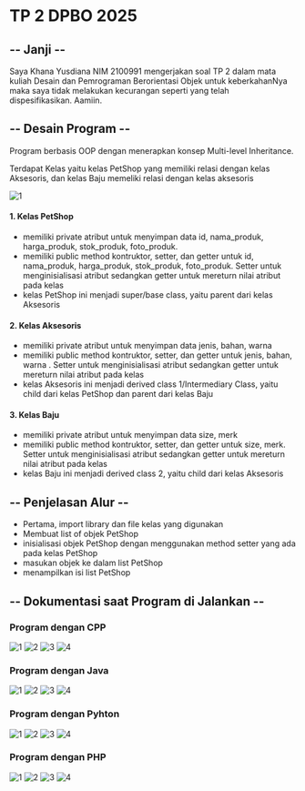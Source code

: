 # TP 2 DPBO 2025

## -- Janji --

Saya Khana Yusdiana NIM 2100991 mengerjakan soal TP 2 dalam mata kuliah Desain dan Pemrograman Berorientasi Objek untuk keberkahanNya maka saya tidak melakukan kecurangan seperti yang telah dispesifikasikan. Aamiin.

## -- Desain Program --

Program berbasis OOP dengan menerapkan konsep Multi-level Inheritance.

Terdapat Kelas yaitu kelas PetShop yang memiliki relasi dengan kelas Aksesoris, dan kelas Baju memeliki relasi dengan kelas aksesoris

![1](https://github.com/marimoo0/TP2DPBO2025C2/blob/9b99b3eb8f3cd28aaa53ee52a0342297ee2ccaa9/Class%20Diagram.png)

#### 1. Kelas PetShop

- memiliki private atribut untuk menyimpan data id, nama_produk, harga_produk, stok_produk, foto_produk.
- memiliki public method kontruktor, setter, dan getter untuk id, nama_produk, harga_produk, stok_produk, foto_produk. Setter untuk menginisialisasi atribut sedangkan getter untuk mereturn nilai atribut pada kelas
- kelas PetShop ini menjadi super/base class, yaitu parent dari kelas Aksesoris

#### 2. Kelas Aksesoris

- memiliki private atribut untuk menyimpan data jenis, bahan, warna
- memiliki public method kontruktor, setter, dan getter untuk jenis, bahan, warna . Setter untuk menginisialisasi atribut sedangkan getter untuk mereturn nilai atribut pada kelas
- kelas Aksesoris ini menjadi derived class 1/Intermediary Class, yaitu child dari kelas PetShop dan parent dari kelas Baju

#### 3. Kelas Baju

- memiliki private atribut untuk menyimpan data size, merk
- memiliki public method kontruktor, setter, dan getter untuk size, merk. Setter untuk menginisialisasi atribut sedangkan getter untuk mereturn nilai atribut pada kelas
- kelas Baju ini menjadi derived class 2, yaitu child dari kelas Aksesoris

## -- Penjelasan Alur --

- Pertama, import library dan file kelas yang digunakan
- Membuat list of objek PetShop
- inisialisasi objek PetShop dengan menggunakan method setter yang ada pada kelas PetShop
- masukan objek ke dalam list PetShop
- menampilkan isi list PetShop

## -- Dokumentasi saat Program di Jalankan --

### Program dengan CPP

![1](https://github.com/marimoo0/TP2DPBO2025C2/blob/9b99b3eb8f3cd28aaa53ee52a0342297ee2ccaa9/CPP/SS/Screenshot_1.png)
![2](https://github.com/marimoo0/TP2DPBO2025C2/blob/9b99b3eb8f3cd28aaa53ee52a0342297ee2ccaa9/CPP/SS/Screenshot_2.png)
![3](https://github.com/marimoo0/TP2DPBO2025C2/blob/9b99b3eb8f3cd28aaa53ee52a0342297ee2ccaa9/CPP/SS/Screenshot_3.png)
![4](https://github.com/marimoo0/TP2DPBO2025C2/blob/9b99b3eb8f3cd28aaa53ee52a0342297ee2ccaa9/CPP/SS/Screenshot_4.png)

### Program dengan Java

![1](https://github.com/marimoo0/TP2DPBO2025C2/blob/9b99b3eb8f3cd28aaa53ee52a0342297ee2ccaa9/Java/SS/Screenshot_1.png)
![2](https://github.com/marimoo0/TP2DPBO2025C2/blob/9b99b3eb8f3cd28aaa53ee52a0342297ee2ccaa9/Java/SS/Screenshot_2.png)
![3](https://github.com/marimoo0/TP2DPBO2025C2/blob/9b99b3eb8f3cd28aaa53ee52a0342297ee2ccaa9/Java/SS/Screenshot_3.png)
![4](https://github.com/marimoo0/TP2DPBO2025C2/blob/9b99b3eb8f3cd28aaa53ee52a0342297ee2ccaa9/Java/SS/Screenshot_4.png)

### Program dengan Pyhton

![1](https://github.com/marimoo0/TP2DPBO2025C2/blob/9b99b3eb8f3cd28aaa53ee52a0342297ee2ccaa9/Python/SS/Screenshot_1.png)
![2](https://github.com/marimoo0/TP2DPBO2025C2/blob/9b99b3eb8f3cd28aaa53ee52a0342297ee2ccaa9/Python/SS/Screenshot_2.png)
![3](https://github.com/marimoo0/TP2DPBO2025C2/blob/9b99b3eb8f3cd28aaa53ee52a0342297ee2ccaa9/Python/SS/Screenshot_3.png)
![4](https://github.com/marimoo0/TP2DPBO2025C2/blob/9b99b3eb8f3cd28aaa53ee52a0342297ee2ccaa9/Python/SS/Screenshot_4.png)

### Program dengan PHP

![1](https://github.com/marimoo0/TP2DPBO2025C2/blob/9b99b3eb8f3cd28aaa53ee52a0342297ee2ccaa9/PHP/SS/Screenshot_1.png)
![2](https://github.com/marimoo0/TP2DPBO2025C2/blob/9b99b3eb8f3cd28aaa53ee52a0342297ee2ccaa9/PHP/SS/Screenshot_2.png)
![3](https://github.com/marimoo0/TP2DPBO2025C2/blob/9b99b3eb8f3cd28aaa53ee52a0342297ee2ccaa9/PHP/SS/Screenshot_3.png)
![4](https://github.com/marimoo0/TP2DPBO2025C2/blob/9b99b3eb8f3cd28aaa53ee52a0342297ee2ccaa9/PHP/SS/Screenshot_4.png)
